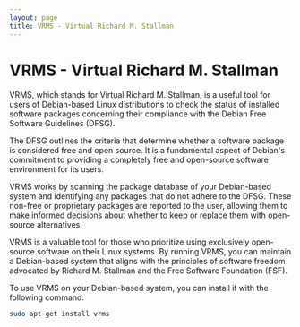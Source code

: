 ```yaml
---
layout: page
title: VRMS - Virtual Richard M. Stallman
---
```


# VRMS - Virtual Richard M. Stallman

VRMS, which stands for Virtual Richard M. Stallman, is a useful tool for users of Debian-based Linux distributions to check the status of installed software packages concerning their compliance with the Debian Free Software Guidelines (DFSG).

The DFSG outlines the criteria that determine whether a software package is considered free and open source. It is a fundamental aspect of Debian's commitment to providing a completely free and open-source software environment for its users.

VRMS works by scanning the package database of your Debian-based system and identifying any packages that do not adhere to the DFSG. These non-free or proprietary packages are reported to the user, allowing them to make informed decisions about whether to keep or replace them with open-source alternatives.

VRMS is a valuable tool for those who prioritize using exclusively open-source software on their Linux systems. By running VRMS, you can maintain a Debian-based system that aligns with the principles of software freedom advocated by Richard M. Stallman and the Free Software Foundation (FSF).

To use VRMS on your Debian-based system, you can install it with the following command:

```bash
sudo apt-get install vrms

